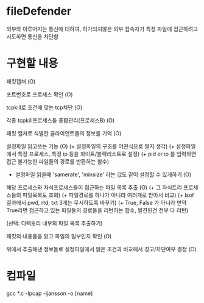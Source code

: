 # fileDefender
외부와 이루어지는 통신에 대하여, 허가되지않은 외부 접속자가 특정 파일에 접근하려고 시도하면 통신을 차단함

# 구현할 내용
패킷캡쳐 (O)

포트번호로 프로세스 확인 (O)

tcpkill로 조건에 맞는 tcp차단 (O)

각종 tcpkill프로세스들 종합관리(프로세스B) (O)

패킷 캡쳐로 식별한 클라이언트들의 정보를 기억 (O)

설정파일 읽고쓰는 기능 (O)
(+ 설정파일의 구조를 어떤식으로 짤지 생각)
(+ 설정파일에서 특정 프로세스, 특정 ip 등을 화이트/블랙리스트로 설정)
(+ pid or ip 를 입력하면 접근 불가능한 파일들의 경로를 반환하는 함수)

+ 설정파일 읽을때 'samerate', 'minsize' 라는 값도 같이 설정할 수 있게하기 (O)

해당 프로세스와 자식프로세스들이 접근하는 파일 목록 추출 (O)
(+ 그 자식트리 프로세스들의 파일목록도 조회)
(+ 파일경로를 하나가 아니라 여러개로 받아서 비교)
(+ lsof결과에서 pwd, rtd, txt 3개는 무시하도록 바꾸기)
(+ True, False 가 아니라 만약 True라면 접근하고 있는 파일들의 경로들을 리턴하는 함수, 발견된건 전부 다 리턴)

(선택: 디렉토리 내부의 파일 목록 추출하기)

패킷의 내용물을 읽고 파일의 일부인지 확인 (O)

위에서 추출해낸 정보들로 설정파일에서 읽은 조건과 비교해서 경고/차단여부 결정 (O)


# 컴파일
gcc *.c -lpcap -ljansson -o [name]
